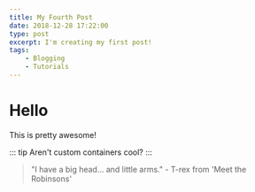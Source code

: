 ```yaml
---
title: My Fourth Post
date: 2018-12-28 17:22:00
type: post
excerpt: I'm creating my first post!
tags:
    - Blogging
    - Tutorials
---
```


# Hello

This is pretty awesome!

::: tip
Aren't custom containers cool?
:::

> "I have a big head... and little arms." - T-rex from 'Meet the Robinsons'
